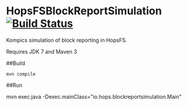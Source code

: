 # HopsFSBlockReportSimulation [![Build Status](https://travis-ci.org/augustbonds/HopsFSBlockReportSimulation.svg?branch=master)](https://travis-ci.org/augustbonds/HopsFSBlockReportSimulation)
Kompics simulation of block reporting in HopsFS.

Requires JDK 7 and Maven 3

##Build

`mvn compile`

##Run

mvn exec:java -Dexec.mainClass="io.hops.blockreportsimulation.Main"
